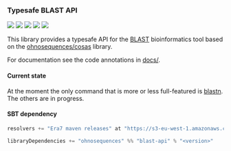 ### Typesafe BLAST API

[![](https://travis-ci.org/ohnosequences/blast-api.svg)](https://travis-ci.org/ohnosequences/blast-api)
[![](https://img.shields.io/codacy/4565f7fae2d241f9a77a25a1bfbebe82.svg)](https://www.codacy.com/app/ohnosequences/fastarious)
[![](https://img.shields.io/github/release/ohnosequences/blast-api.svg)](https://github.com/ohnosequences/blast-api/releases/latest)
[![](https://img.shields.io/badge/license-AGPLv3-blue.svg)](https://tldrlegal.com/license/gnu-affero-general-public-license-v3-%28agpl-3.0%29)
[![](https://img.shields.io/badge/contact-gitter_chat-dd1054.svg)](https://gitter.im/ohnosequences/blast-api)


This library provides a typesafe API for the [BLAST](https://en.wikipedia.org/wiki/BLAST) bioinformatics tool based on the [ohnosequences/cosas](https://github.com/ohnosequences/cosas) library.

For documentation see the code annotations in [docs/](docs/src/main/scala/api).


#### Current state

At the moment the only command that is more or less full-featured is [blastn](docs/src/main/scala/api/commands/blastn.scala.md). The others are in progress.


#### SBT dependency

```scala
resolvers += "Era7 maven releases" at "https://s3-eu-west-1.amazonaws.com/releases.era7.com"

libraryDependencies += "ohnosequences" %% "blast-api" % "<version>"
```
